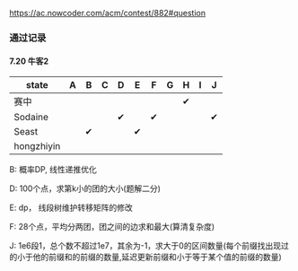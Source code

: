 https://ac.nowcoder.com/acm/contest/882#question

### 通过记录

#### 7.20 牛客2

| state      | A    | B    | C    | D    | E    | F    | G    | H    | I    | J    |
| ---------- | ---- | ---- | ---- | ---- | ---- | ---- | ---- | ---- | ---- | ---- |
| 赛中       |      |      |      |      |      |      |      | ✔    |      |      |
| Sodaine    |      |      |      | ✔    |      | ✔    |      |      |      | ✔    |
| Seast      |      | ✔    |      |      | ✔    |      |      |      |      |      |
| hongzhiyin |      |      |      |      |      |      |      |      |      |      |

B: 概率DP, 线性递推优化

D: 100个点，求第k小的团的大小(题解二分)

E: dp， 线段树维护转移矩阵的修改

F: 28个点，平均分两团，团之间的边求和最大(算清复杂度)

J: 1e6段1，总个数不超过1e7，其余为-1，求大于0的区间数量(每个前缀找出现过的小于他的前缀和的前缀的数量,延迟更新前缀和小于等于某个值的前缀的数量)
